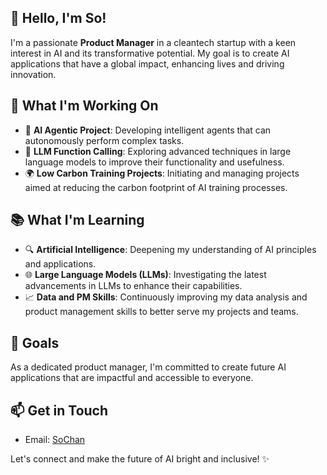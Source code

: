 ## 🚀 Hello, I'm So!
I'm a passionate **Product Manager** in a cleantech startup with a keen interest in AI and its transformative potential. My goal is to create AI applications that have a global impact, enhancing lives and driving innovation.

## 🌱 What I'm Working On
- 🤖 **AI Agentic Project**: Developing intelligent agents that can autonomously perform complex tasks.
- 🧠 **LLM Function Calling**: Exploring advanced techniques in large language models to improve their functionality and usefulness.
- 🌍 **Low Carbon Training Projects**: Initiating and managing projects aimed at reducing the carbon footprint of AI training processes.

## 📚 What I'm Learning
- 🔍 **Artificial Intelligence**: Deepening my understanding of AI principles and applications.
- 🌐 **Large Language Models (LLMs)**: Investigating the latest advancements in LLMs to enhance their capabilities.
- 📈 **Data and PM Skills**: Continuously improving my data analysis and product management skills to better serve my projects and teams.

## 🌟 Goals
As a dedicated product manager, I'm committed to create future AI applications that are impactful and accessible to everyone.
## 📫 Get in Touch
- Email: [SoChan](mailto:sophiachan@pinkpulse.page)

Let's connect and make the future of AI bright and inclusive! ✨

